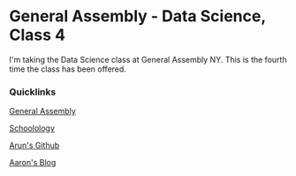 # General Assembly - Data Science, Class 4

I'm taking the Data Science class at General Assembly NY. 
This is the fourth time the class has been offered.

### Quicklinks
[General Assembly](https://generalassemb.ly/)

[Schoolology](http://www.schoology.com/home)

[Arun's Github](https://github.com/arahuja/GADS4)

[Aaron's Blog](http://planspace.org/)
